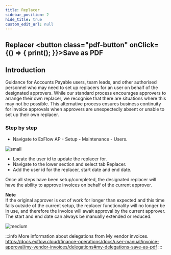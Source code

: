 ```yaml
---
title: Replacer
sidebar_position: 2
hide_title: true
custom_edit_url: null
---
```

## Replacer <button class="pdf-button" onClick={() => { print(); }}>Save as PDF</button>

## Introduction
Guidance for Accounts Payable users, team leads, and other authorised personnel who may need to set up replacers for an user on behalf of the designated approvers. While our standard process encourages approvers to arrange their own replacer, we recognise that there are situations where this may not be possible. This alternative process ensures business continuity for invoice approvals when approvers are unexpectedly absent or unable to set up their own replacer.

### Step by step 
- Navigate to ExFlow AP - Setup - Maintenance - Users.

![small](@site/static/img/media/image682.png)

- Locate the user id to update the replacer for.
- Navigate to the lower section and select tab Replacer. 
- Add the user id for the replacer, start date and end date.

Once all steps have been setup/completed, the designated replacer will have the ability to approve invoices on behalf of the current approver.<br/>

**Note**<br/>
If the original approver is out of work for longer than expected and this time falls outside of the current setup, the replacer functionality will no longer be in use, and therefore the invoice will await approval by the current approver. The start and end date can always be manually extended or reduced.<br/>

 ![medium](@site/static/img/media/image683.png)

:::info More information about delegations from My vendor invoices.
https://docs.exflow.cloud/finance-operations/docs/user-manual/invoice-approval/my-vendor-invoices/delegations#my-delegations-save-as-pdf
:::